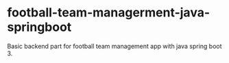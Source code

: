 # football-team-managerment-java-springboot

Basic backend part for football team management app with java spring boot 3.

